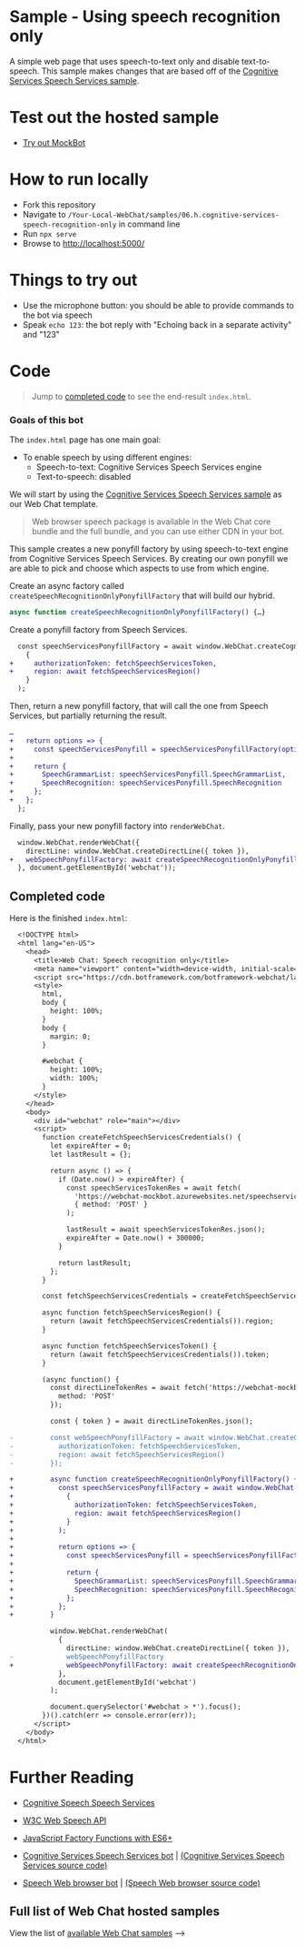 # Sample - Using speech recognition only

A simple web page that uses speech-to-text only and disable text-to-speech. This sample makes changes that are based off of the [Cognitive Services Speech Services sample](./../06.c.cognitive-services-speech-services-js/README.md).

# Test out the hosted sample

-  [Try out MockBot](https://microsoft.github.io/BotFramework-WebChat/06.h.cognitive-services-speech-recognition-only)

# How to run locally

-  Fork this repository
-  Navigate to `/Your-Local-WebChat/samples/06.h.cognitive-services-speech-recognition-only` in command line
-  Run `npx serve`
-  Browse to [http://localhost:5000/](http://localhost:5000/)

# Things to try out

-  Use the microphone button: you should be able to provide commands to the bot via speech
-  Speak `echo 123`: the bot reply with "Echoing back in a separate activity" and "123"

# Code

> Jump to [completed code](#completed-code) to see the end-result `index.html`.

### Goals of this bot

The `index.html` page has one main goal:

-  To enable speech by using different engines:
   -  Speech-to-text: Cognitive Services Speech Services engine
   -  Text-to-speech: disabled

We will start by using the [Cognitive Services Speech Services sample](./../06.c.cognitive-services-speech-services-js/README.md) as our Web Chat template.

> Web browser speech package is available in the Web Chat core bundle and the full bundle, and you can use either CDN in your bot.

This sample creates a new ponyfill factory by using speech-to-text engine from Cognitive Services Speech Services. By creating our own ponyfill we are able to pick and choose which aspects to use from which engine.

Create an async factory called `createSpeechRecognitionOnlyPonyfillFactory` that will build our hybrid.

```js
async function createSpeechRecognitionOnlyPonyfillFactory() {…}
```

Create a ponyfill factory from Speech Services.

```diff
  const speechServicesPonyfillFactory = await window.WebChat.createCognitiveServicesSpeechServicesPonyfillFactory(
    {
+     authorizationToken: fetchSpeechServicesToken,
+     region: await fetchSpeechServicesRegion()
    }
  );
```

Then, return a new ponyfill factory, that will call the one from Speech Services, but partially returning the result.

```diff
…
+   return options => {
+     const speechServicesPonyfill = speechServicesPonyfillFactory(options);
+
+     return {
+       SpeechGrammarList: speechServicesPonyfill.SpeechGrammarList,
+       SpeechRecognition: speechServicesPonyfill.SpeechRecognition
+     };
+   };
  };

```

Finally, pass your new ponyfill factory into `renderWebChat`.

```diff
  window.WebChat.renderWebChat({
    directLine: window.WebChat.createDirectLine({ token }),
+   webSpeechPonyfillFactory: await createSpeechRecognitionOnlyPonyfillFactory()
  }, document.getElementById('webchat'));
```

## Completed code

Here is the finished `index.html`:

```diff
  <!DOCTYPE html>
  <html lang="en-US">
    <head>
      <title>Web Chat: Speech recognition only</title>
      <meta name="viewport" content="width=device-width, initial-scale=1.0" />
      <script src="https://cdn.botframework.com/botframework-webchat/latest/webchat.js"></script>
      <style>
        html,
        body {
          height: 100%;
        }
        body {
          margin: 0;
        }

        #webchat {
          height: 100%;
          width: 100%;
        }
      </style>
    </head>
    <body>
      <div id="webchat" role="main"></div>
      <script>
        function createFetchSpeechServicesCredentials() {
          let expireAfter = 0;
          let lastResult = {};

          return async () => {
            if (Date.now() > expireAfter) {
              const speechServicesTokenRes = await fetch(
                'https://webchat-mockbot.azurewebsites.net/speechservices/token',
                { method: 'POST' }
              );

              lastResult = await speechServicesTokenRes.json();
              expireAfter = Date.now() + 300000;
            }

            return lastResult;
          };
        }

        const fetchSpeechServicesCredentials = createFetchSpeechServicesCredentials();

        async function fetchSpeechServicesRegion() {
          return (await fetchSpeechServicesCredentials()).region;
        }

        async function fetchSpeechServicesToken() {
          return (await fetchSpeechServicesCredentials()).token;
        }

        (async function() {
          const directLineTokenRes = await fetch('https://webchat-mockbot.azurewebsites.net/directline/token', {
            method: 'POST'
          });

          const { token } = await directLineTokenRes.json();

-         const webSpeechPonyfillFactory = await window.WebChat.createCognitiveServicesSpeechServicesPonyfillFactory({
-           authorizationToken: fetchSpeechServicesToken,
-           region: await fetchSpeechServicesRegion()
-         });

+         async function createSpeechRecognitionOnlyPonyfillFactory() {
+           const speechServicesPonyfillFactory = await window.WebChat.createCognitiveServicesSpeechServicesPonyfillFactory(
+             {
+               authorizationToken: fetchSpeechServicesToken,
+               region: await fetchSpeechServicesRegion()
+             }
+           );
+
+           return options => {
+             const speechServicesPonyfill = speechServicesPonyfillFactory(options);
+
+             return {
+               SpeechGrammarList: speechServicesPonyfill.SpeechGrammarList,
+               SpeechRecognition: speechServicesPonyfill.SpeechRecognition
+             };
+           };
+         }

          window.WebChat.renderWebChat(
            {
              directLine: window.WebChat.createDirectLine({ token }),
-             webSpeechPonyfillFactory
+             webSpeechPonyfillFactory: await createSpeechRecognitionOnlyPonyfillFactory()
            },
            document.getElementById('webchat')
          );

          document.querySelector('#webchat > *').focus();
        })().catch(err => console.error(err));
      </script>
    </body>
  </html>
```

# Further Reading

-  [Cognitive Speech Speech Services](https://azure.microsoft.com/en-us/services/cognitive-services/speech-services/)
-  [W3C Web Speech API](https://w3c.github.io/speech-api/)
-  [JavaScript Factory Functions with ES6+](https://medium.com/javascript-scene/javascript-factory-functions-with-es6-4d224591a8b1)

-  [Cognitive Services Speech Services bot](https://microsoft.github.io/BotFramework-WebChat/06.c.cognitive-services-speech-services-js) | [(Cognitive Services Speech Services source code)](https://github.com/microsoft/BotFramework-WebChat/tree/master/samples/06.c.cognitive-services-speech-services-js)
-  [Speech Web browser bot](https://microsoft.github.io/BotFramework-WebChat/06.f.hybrid-speech) | [(Speech Web browser source code)](https://github.com/microsoft/BotFramework-WebChat/tree/master/samples/06.f.hybrid-speech)

## Full list of Web Chat hosted samples

View the list of [available Web Chat samples](https://github.com/microsoft/BotFramework-WebChat/tree/master/samples) -->
